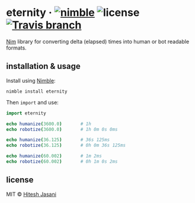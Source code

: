 # eternity &middot; [![nimble](https://flat.badgen.net/badge/available%20on/nimble/yellow)](https://nimble.directory/pkg/eternity) ![license](https://flat.badgen.net/github/license/hiteshjasani/nim-eternity) [![Travis branch](https://flat.badgen.net/travis/hiteshjasani/nim-eternity/master)](https://travis-ci.com/hiteshjasani/nim-eternity)

[Nim][nim] library for converting delta (elapsed) times into human or bot
readable formats.

## installation & usage

Install using [Nimble][nimble]:

```shell
nimble install eternity
```

Then `import` and use:

```nim
import eternity

echo humanize(3600.0)		# 1h
echo robotize(3600.0)		# 1h 0m 0s 0ms

echo humanize(36.125)		# 36s 125ms
echo robotize(36.125)		# 0h 0m 36s 125ms

echo humanize(60.002)		# 1m 2ms
echo robotize(60.002)		# 0h 1m 0s 2ms
```

## license

MIT © [Hitesh Jasani](https://github.com/hiteshjasani)

[nim]: https://github.com/nim-lang/nim
[nimble]: https://github.com/nim-lang/nimble
